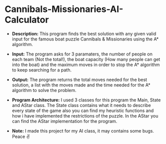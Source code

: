 # Cannibals-Missionaries-AI-Calculator

- **Description:**
This program finds the best solution with any given valid input for the famous boat puzzle Cannibals & Missionaries using the A* algorithm.

- **Input:**
The program asks for 3 paramaters, the number of people on each team (Not the total!), the boat capacity (How many people can get into the boat) and the maximum moves in order to stop the A* algorithm to keep searching for a path.

- **Output:**
The program returns the total moves needed for the best solution, a list with the moves made and the time needed for the A* algorithm to solve the problem.

- **Program Architecture:**
I used 3 classes for this program the Main, State and AStar class.
The State class contains what it needs to describe every state of the game also you can find my heuristic functions and how i have implemented the restrictions of the puzzle. 
In the AStar you can find the AStar implementation for the program.

- **Note:**
I made this project for my AI class, it may contains some bugs. 
Peace ✌
